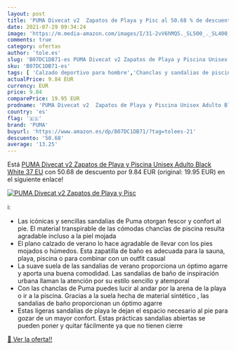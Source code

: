 ```yaml
---
layout: post
title: 'PUMA Divecat v2  Zapatos de Playa y Pisc al 50.68 % de descuento'
date: 2021-07-29 09:34:24
image: 'https://m.media-amazon.com/images/I/31-2vV6hMQS._SL500_._SL400_.jpg'
comments: true
category: ofertas
author: 'tole.es'
slug: 'B07DC1DB71-es PUMA Divecat v2 Zapatos de Playa y Piscina Unisex Adulto...'
sku: 'B07DC1DB71-es'
tags: [ 'Calzado deportivo para hombre','Chanclas y sandalias de piscina para hombre','Zapatillas y calzado deportivo para hombre','Zapatos','Zapatos para hombre','Zapatos y complementos','puma','zapatos', ]
actualPrice: 9.84 EUR
currency: EUR
price: 9.84
comparePrice: 19.95 EUR
prodname: 'PUMA Divecat v2  Zapatos de Playa y Piscina Unisex Adulto Black White  37 EU'
country: 'es'
flag: '🇪🇸'
brand: 'PUMA'
buyurl: 'https://www.amazon.es/dp/B07DC1DB71/?tag=tolees-21'
descuento: '50.68'
average: '13.25'
---
```


Está [PUMA Divecat v2  Zapatos de Playa y Piscina Unisex Adulto Black White  37 EU](https://www.amazon.es/dp/B07DC1DB71/?tag=tolees-21) con 50.68 de descuento por 9.84 EUR (original: 19.95 EUR) en el siguiente enlace!

[![PUMA Divecat v2  Zapatos de Playa y Pisc](https://m.media-amazon.com/images/I/31-2vV6hMQS._SL500_._SL400_.jpg)](https://www.amazon.es/dp/B07DC1DB71/?tag=tolees-21)

ℹ️:

- Las icónicas y sencillas sandalias de Puma otorgan fescor y confort al pie. El material transpirable de las cómodas chanclas de piscina resulta agradable incluso a la piel mojada
- El plano calzado de verano lo hace agradable de llevar con los pies mojados o húmedos. Esta zapatilla de baño es adecuada para la sauna, playa, piscina o para combinar con un outfit casual
- La suave suela de las sandalias de verano proporciona un óptimo agarre y aporta una buena comodidad. Las sandalias de baño de inspiración urbana llaman la atención por su estilo sencillo y atemporal
- Con las chanclas de Puma puedes lucir al andar por la arena de la playa o ir a la piscina. Gracias a la suela hecha de material sintético , las sandalias de baño proporcionan un óptimo agarre
- Estas ligeras sandalias de playa le dejan el espacio necesario al pie para gozar de un mayor confort. Estas prácticas sandalias abiertas se pueden poner y quitar fácilmente ya que no tienen cierre

[🛒 Ver la oferta!!](https://www.amazon.es/dp/B07DC1DB71/?tag=tolees-21)
